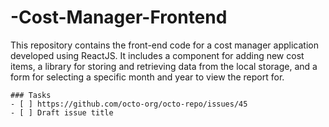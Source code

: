 # -Cost-Manager-Frontend
This repository contains the front-end code for a cost manager application developed using ReactJS. It includes a component for adding new cost items, a library for storing and retrieving data from the local storage, and a form for selecting a specific month and year to view the report for.

```[tasklist]
### Tasks
- [ ] https://github.com/octo-org/octo-repo/issues/45
- [ ] Draft issue title
```
